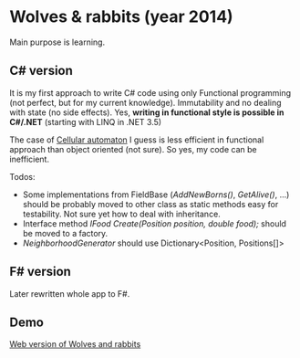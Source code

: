# Wolves & rabbits (year 2014)

Main purpose is learning.

## C# version

It is my first approach to write C# code using only Functional programming (not perfect, but for my current knowledge). Immutability and no dealing with state (no side effects). Yes, **writing in functional style is possible in C#/.NET** (starting with LINQ in .NET 3.5)

The case of [Cellular automaton] I guess is less efficient in functional approach than object oriented (not sure). So yes, my code can be inefficient.

Todos:
  - Some implementations from FieldBase (*AddNewBorns()*, *GetAlive()*, ...) should be probably moved to other class as static methods easy for testability. Not sure yet how to deal with inheritance.
  - Interface method *IFood Create(Position position, double food);* should be moved to a factory.
  - *NeighborhoodGenerator* should use Dictionary<Position, Positions[]>

## F# version

Later rewritten whole app to F#.

## Demo

[Web version of Wolves and rabbits]



[Cellular automaton]:http://en.wikipedia.org/wiki/Cellular_automaton
[Web version of Wolves and rabbits]:http://wolves-and-rabbits.krzysztofmorcinek.com/